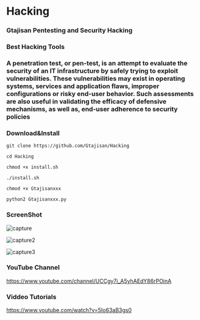 # Hacking

### Gtajisan Pentesting and Security Hacking

### Best Hacking Tools

### A penetration test, or pen-test, is an attempt to evaluate the security of an IT infrastructure by safely trying to exploit vulnerabilities. These vulnerabilities may exist in operating systems, services and application flaws, improper configurations or risky end-user behavior. Such assessments are also useful in validating the efficacy of defensive mechanisms, as well as, end-user adherence to security policies

### Download&Install
```
git clone https://github.com/Gtajisan/Hacking
```
```
cd Hacking
```
```
chmod +x install.sh
````
```
./install.sh
```
```
chmod +x Gtajisanxxx
```
```
python2 Gtajisanxxx.py
````

### ScreenShot

![capture](https://user-images.githubusercontent.com/33704360/38951938-eee9a22c-42fe-11e8-8610-81ad75a4aafa.PNG)

![capture2](https://user-images.githubusercontent.com/33704360/38951953-f9f668d0-42fe-11e8-9901-6bcc7b5feb61.PNG)

![capture3](https://user-images.githubusercontent.com/33704360/38951965-02227fe4-42ff-11e8-9a2d-592084ba9c01.PNG)

### YouTube Channel

https://www.youtube.com/channel/UCCgy7i_A5yhAEdY86rPOinA

### Viddeo Tutorials

https://www.youtube.com/watch?v=5Io63aB3gs0
